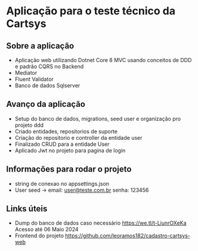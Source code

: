 # Aplicação para o teste técnico da Cartsys

## Sobre a aplicação
* Aplicação web utilizando Dotnet Core 8 MVC usando conceitos de DDD e padrão CQRS no Backend
* Mediator
* Fluent Validator
* Banco de dados Sqlserver

## Avanço da aplicação
* Setup do banco de dados, migrations, seed user e organização pro projeto ddd
* Criado entidades, repositorios de suporte
* Criação do repositorio e controller da entidade user
* Finalizado CRUD para a entidade User
* Aplicado Jwt no projeto para pagina de login

## Informações para rodar o projeto
* string de conexao no appsettings.json
* User seed -> email: user@teste.com.br senha: 123456

## Links úteis
* Dump do banco de dados caso necessário https://we.tl/t-LiunrOXeKa Acesso até 06 Maio 2024
* Frontend do projeto https://github.com/leoramos182/cadastro-cartsys-web
